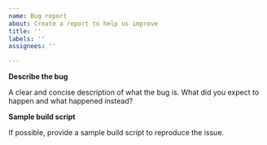 ```yaml
---
name: Bug report
about: Create a report to help us improve
title: ''
labels: ''
assignees: ''

---
```


**Describe the bug**

A clear and concise description of what the bug is. What did you expect to happen and what happened instead?

**Sample build script**

If possible, provide a sample build script to reproduce the issue.
